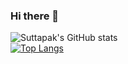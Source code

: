 ### Hi there 👋

![Suttapak's GitHub stats](https://github-readme-stats.vercel.app/api?username=suttapak&show_icons=true&theme=radical)
<br />
[![Top Langs](https://github-readme-stats.vercel.app/api/top-langs/?username=anuraghazra&layout=compact)](https://github.com/anuraghazra/github-readme-stats)
